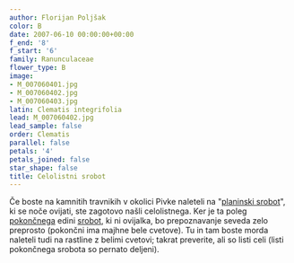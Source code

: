 ```yaml
---
author: Florijan Poljšak
color: B
date: 2007-06-10 00:00:00+00:00
f_end: '8'
f_start: '6'
family: Ranunculaceae
flower_type: B
image:
- M_007060401.jpg
- M_007060402.jpg
- M_007060403.jpg
latin: Clematis integrifolia
lead: M_007060402.jpg
lead_sample: false
order: Clematis
parallel: false
petals: '4'
petals_joined: false
star_shape: false
title: Celolistni srobot
---
```

Če boste na kamnitih travnikih v okolici Pivke naleteli na "[planinski srobot](../clematisalpina/)", ki se noče ovijati, ste zagotovo našli celolistnega. Ker je ta poleg [pokončnega](../clematisrecta/) edini [srobot](../genus/clematis/), ki ni ovijalka, bo prepoznavanje seveda zelo preprosto (pokončni ima majhne bele cvetove). Tu in tam boste morda naleteli tudi na rastline z belimi cvetovi; takrat preverite, ali so listi celi (listi pokončnega srobota so pernato deljeni).
